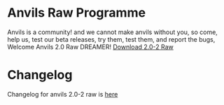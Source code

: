 # Anvils Raw Programme
Anvils is a community! and we cannot make anvils without you, so come, help us, test our beta releases, try them, test them, and report the bugs, Welcome Anvils 2.0 Raw DREAMER!
[Download 2.0-2 Raw](https://drive.google.com/file/d/1_qGPrR9Zrlx91xwvw1Kz2NVKzP4jvxxs/view?usp=sharing)

# Changelog
Changelog for anvils 2.0-2 raw is [here](https://iamshivayep.github.io/AnvilsProject/changelog-latest-raw)

